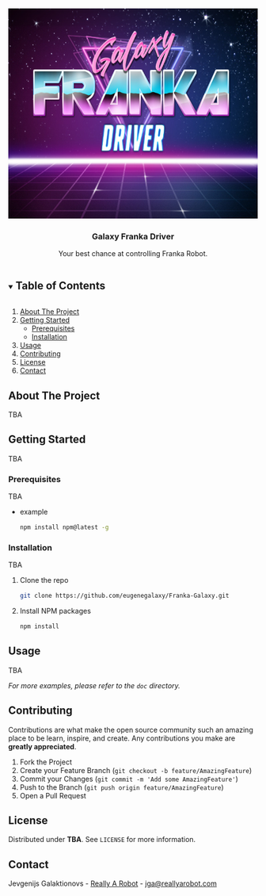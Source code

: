 <!-- PROJECT SHIELDS -->
<!--
*** I'm using markdown "reference style" links for readability.
*** Reference links are enclosed in brackets [ ] instead of parentheses ( ).
*** See the bottom of this document for the declaration of the reference variables
*** for contributors-url, forks-url, etc. This is an optional, concise syntax you may use.
*** https://www.markdownguide.org/basic-syntax/#reference-style-links
-->

<!-- PROJECT LOGO -->
<br />
<p align="center">
  <a href="https://github.com/eugenegalaxy/Franka-Galaxy">
    <img src="doc/logo_m.jpg" alt="Logo" width="600" height="424">
  </a>

  <h3 align="center">Galaxy Franka Driver</h3>

  <p align="center">
    Your best chance at controlling Franka Robot.
    <br />
  </p>
</p>

<!-- TABLE OF CONTENTS -->
<details open="open">
  <summary><h2 style="display: inline-block">Table of Contents</h2></summary>
  <ol>
    <li>
      <a href="#about-the-project">About The Project</a>
    </li>
    <li>
      <a href="#getting-started">Getting Started</a>
      <ul>
        <li><a href="#prerequisites">Prerequisites</a></li>
        <li><a href="#installation">Installation</a></li>
      </ul>
    </li>
    <li><a href="#usage">Usage</a></li>
    <li><a href="#contributing">Contributing</a></li>
    <li><a href="#license">License</a></li>
    <li><a href="#contact">Contact</a></li>
  </ol>
</details>



<!-- ABOUT THE PROJECT -->
## About The Project
TBA

<!-- GETTING STARTED -->
## Getting Started

TBA

### Prerequisites

TBA
* example
  ```sh
  npm install npm@latest -g
  ```

### Installation
 
TBA 

1. Clone the repo
   ```sh
   git clone https://github.com/eugenegalaxy/Franka-Galaxy.git
   ```
2. Install NPM packages
   ```sh
   npm install
   ```



<!-- USAGE EXAMPLES -->
## Usage

TBA

_For more examples, please refer to the `doc` directory._



<!-- CONTRIBUTING -->
## Contributing

Contributions are what make the open source community such an amazing place to be learn, inspire, and create. Any contributions you make are **greatly appreciated**.

1. Fork the Project
2. Create your Feature Branch (`git checkout -b feature/AmazingFeature`)
3. Commit your Changes (`git commit -m 'Add some AmazingFeature'`)
4. Push to the Branch (`git push origin feature/AmazingFeature`)
5. Open a Pull Request



<!-- LICENSE -->
## License

Distributed under **TBA**. See `LICENSE` for more information.



<!-- CONTACT -->
## Contact
Jevgenijs Galaktionovs - [Really A Robot](www.reallyarobot.com) - jga@reallyarobot.com

